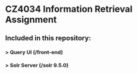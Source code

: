 # CZ4034 Information Retrieval Assignment

## Included in this repository:
### > Query UI (/front-end)
### > Solr Server (/solr 9.5.0)
